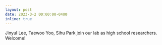 ```yaml
---
layout: post
date: 2023-3-2 00:00:00-0400
inline: true
---
```


Jinyul Lee, Taewoo Yoo, Sihu Park join our lab as high school researchers. Welcome!